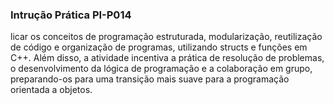 ### Intrução Prática PI-P014


licar os conceitos de programação estruturada, modularização, 
reutilização de código e organização de programas, utilizando 
structs e funções em C++. Além disso, a atividade incentiva a 
prática de resolução de problemas, o desenvolvimento da lógica de 
programação e a colaboração em grupo, preparando-os para uma 
transição mais suave para a programação orientada a objetos.